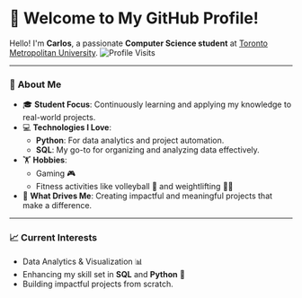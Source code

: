 # 👋 Welcome to My GitHub Profile!

Hello! I'm **Carlos**, a passionate **Computer Science student** at [Toronto Metropolitan University](https://www.torontomu.ca/).
![Profile Visits](https://komarev.com/ghpvc/?username=CarlosCarandang&style=flat-square&color=blue)

---

### 🌟 **About Me**
- 🎓 **Student Focus**: Continuously learning and applying my knowledge to real-world projects.
- 💻 **Technologies I Love**:
  - **Python**: For data analytics and project automation.
  - **SQL**: My go-to for organizing and analyzing data effectively.
- 🏋️ **Hobbies**:
  - Gaming 🎮
  - Fitness activities like volleyball 🏐 and weightlifting 🏋️‍♂️
- 🎯 **What Drives Me**: Creating impactful and meaningful projects that make a difference.

---

### 📈 **Current Interests**
- Data Analytics & Visualization 📊
- Enhancing my skill set in **SQL** and **Python** 🐍
- Building impactful projects from scratch.

